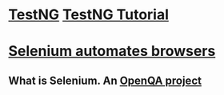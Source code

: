 # [TestNG](http://testng.org/doc/index.html)  [TestNG Tutorial](http://www.tutorialspoint.com/testng/index.htm)
# [Selenium automates browsers](http://docs.seleniumhq.org/)

## What is Selenium. An [OpenQA project](http://www.openqa.org/)
